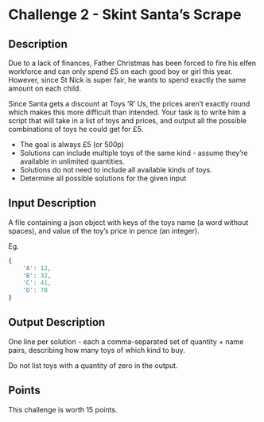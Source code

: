 # Challenge 2 - Skint Santa’s Scrape

## Description
Due to a lack of finances, Father Christmas has been forced to fire his elfen workforce and can only spend £5 on each good boy or girl this year. However, since St Nick is super fair, he wants to spend exactly the same amount on each child.

Since Santa gets a discount at Toys ‘R’ Us, the prices aren’t exactly round which makes this more difficult than intended. Your task is to write him a script that will take in a list of toys and prices, and output all the possible combinations of toys he could get for £5.

* The goal is always £5 (or 500p)
* Solutions can include multiple toys of the same kind - assume they’re available in unlimited quantities.
* Solutions do not need to include all available kinds of toys.
* Determine all possible solutions for the given input

## Input Description
A file containing a json object with keys of the toys name (a word without spaces), and value of the toy’s price in pence (an integer).

Eg.
```js
{
    'A': 12,
    'B': 32,
    'C': 41,
    'D': 78
}
```

## Output Description
One line per solution - each a comma-separated set of quantity + name pairs, describing how many toys of which kind to buy.

Do not list toys with a quantity of zero in the output.

## Points
This challenge is worth 15 points.